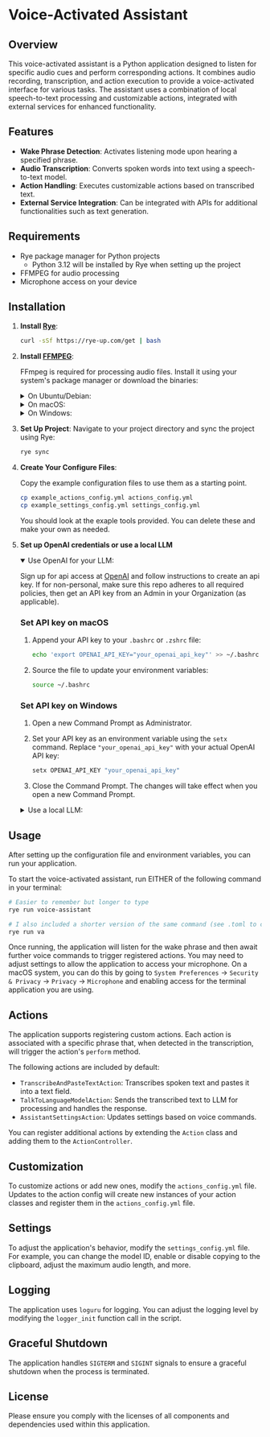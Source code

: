 # Voice-Activated Assistant

## Overview

This voice-activated assistant is a Python application designed to listen for specific audio cues and perform corresponding actions. It combines audio recording, transcription, and action execution to provide a voice-activated interface for various tasks. The assistant uses a combination of local speech-to-text processing and customizable actions, integrated with external services for enhanced functionality.

## Features

- **Wake Phrase Detection**: Activates listening mode upon hearing a specified phrase.
- **Audio Transcription**: Converts spoken words into text using a speech-to-text model.
- **Action Handling**: Executes customizable actions based on transcribed text.
- **External Service Integration**: Can be integrated with APIs for additional functionalities such as text generation.

## Requirements

- Rye package manager for Python projects
    - Python 3.12 will be installed by Rye when setting up the project
- FFMPEG for audio processing
- Microphone access on your device

## Installation

1. **Install [Rye](https://rye-up.com/guide/installation/)**:
    ```bash
    curl -sSf https://rye-up.com/get | bash
    ```
2. **Install [FFMPEG](https://ffmpeg.org/)**:

    FFmpeg is required for processing audio files.
    Install it using your system's package manager or download the binaries:
    <details>

      <summary>On Ubuntu/Debian:</summary>
      
      ```bash
      sudo apt update
      sudo apt install ffmpeg
      ```
    </details>
    <details>
      <summary>On macOS:</summary>

      ```bash
      brew install ffmpeg
      ```
    </details>
    <details>
      <summary>On Windows:</summary>

    - Download the binaries from [FFmpeg's official website](https://ffmpeg.org/download.html) and add the path to the executable to your system's PATH variable.
    </details>
3. **Set Up Project**:
    Navigate to your project directory and sync the project using Rye:
    ```bash
    rye sync
    ```
4. **Create Your Configure Files**:

    Copy the example configuration files to use them as a starting point.
    ```bash
    cp example_actions_config.yml actions_config.yml
    cp example_settings_config.yml settings_config.yml
    ```
    You should look at the exaple tools provided. You can delete these and make your own as needed.

5. **Set up OpenAI credentials or use a local LLM**
    <details open>
      <summary>Use OpenAI for your LLM:</summary>
      
      Sign up for api access at [OpenAI](https://openai.com/index/openai-api) and follow instructions to create an api key. If for non-personal, make sure this repo adheres to all required policies, then get an API key from an Admin in your Organization (as applicable).

      ### Set API key on macOS

      1. Append your API key to your `.bashrc` or `.zshrc` file:
          ```bash
          echo 'export OPENAI_API_KEY="your_openai_api_key"' >> ~/.bashrc
          ```
      2. Source the file to update your environment variables:
          ```bash
          source ~/.bashrc
          ```
      
      ### Set API key on Windows

      1. Open a new Command Prompt as Administrator.

      2. Set your API key as an environment variable using the `setx` command. Replace `"your_openai_api_key"` with your actual OpenAI API key:
          ```cmd
          setx OPENAI_API_KEY "your_openai_api_key"
          ```
      3. Close the Command Prompt. The changes will take effect when you open a new Command Prompt.

    </details>

    <details>
      <summary>Use a local LLM:</summary>

      You can use a local language model (LLM) for text generation instead of the OpenAI API.
      This can be more cost-effective and provide better privacy.
      We enable to ways to de this:
      1. Use Ollama to host a local LLM server.
      2. Use Hugging Face's Transformers library to directly load your local LLM at voice-assistant start-up.
        
      ### Update the `settings_config.yml` file.
      - Set `LOCAL_LLM` to `true` in the `settings_config.yml` file to use a local LLM for text generation.
      If you are using Ollama, set the `OLLAMA_SERVER_URL` environment variable to the URL of your Ollama server.
      Otherwise, set the `HUGGINGFACE_MODEL_ID` environment variable to the model ID of the LLM you want to use.
        
      ### 1. Set up Ollama
      1. Go to [Ollama](https://ollama.com/) and download the server for your operating system.
      2. Follow the instructions to set up the server and get the server URL.
      - If the voice assistant is unable to connect to the server, you may need to adjust the Ollama CORS settings.
      - In general setting `OLLAMA_ORIGINS "*"` will allow access from any origin and fixes the problem.
        - This is probably fine locally but is not recommended for production environments.

      ```yaml
      LOCAL_LLM: true
      OLLAMA_SERVER_URL: "http://localhost:11434/v1"
      ```

      ### 2. Use HuggingFace's Transformers
      You can use Hugging Face's Transformers library to load a local LLM. You can find the model ID for the LLM you want to use on the Hugging Face Model Hub.
      You can also use the `transformers` library to load a local model from a file path.
      ```yaml
      LOCAL_LLM: true
      HUGGINGFACE_MODEL_ID: "unsloth/llama-3-8b-Instruct-bnb-4bit"
      ```
      
      ### Recommended Models
      - `llama3-8b-

    </details>


## Usage

After setting up the configuration file and environment variables, you can run your application.

To start the voice-activated assistant, run EITHER of the following command in your terminal:

```bash
# Easier to remember but longer to type
rye run voice-assistant

# I also included a shorter version of the same command (see .toml to customize)
rye run va
```

Once running, the application will listen for the wake phrase and then await further voice commands to trigger registered actions.
You may need to adjust settings to allow the application to access your microphone.
On a macOS system, you can do this by going to `System Preferences` -> `Security & Privacy` -> `Privacy` -> `Microphone` and enabling access for the terminal application you are using.

## Actions

The application supports registering custom actions.
Each action is associated with a specific phrase that, when detected in the transcription, will trigger the action's `perform` method.

The following actions are included by default:

- `TranscribeAndPasteTextAction`: Transcribes spoken text and pastes it into a text field.
- `TalkToLanguageModelAction`: Sends the transcribed text to LLM for processing and handles the response.
- `AssistantSettingsAction`: Updates settings based on voice commands.

You can register additional actions by extending the `Action` class and adding them to the `ActionController`.

## Customization

To customize actions or add new ones, modify the `actions_config.yml` file.
Updates to the action config will create new instances of your action classes and register them in the `actions_config.yml` file.

## Settings

To adjust the application's behavior, modify the `settings_config.yml` file. For example, you can change the model ID, enable or disable copying to the clipboard, adjust the maximum audio length, and more.

## Logging

The application uses `loguru` for logging.
You can adjust the logging level by modifying the `logger_init` function call in the script.

## Graceful Shutdown

The application handles `SIGTERM` and `SIGINT` signals to ensure a graceful shutdown when the process is terminated.

## License

Please ensure you comply with the licenses of all components and dependencies used within this application.

